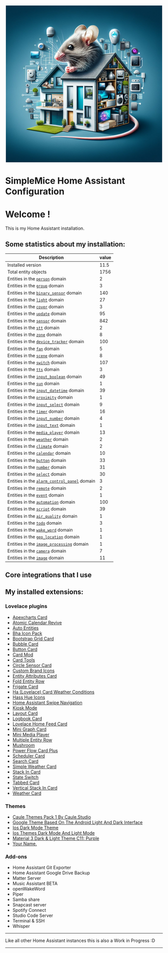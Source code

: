 <p align="center">
  <img width="500" height="500" src="https://github.com/simplemice/home-assistant/blob/main/screenshot/logo.jpg">

# SimpleMice Home Assistant Configuration

</p>


# Welcome !

This is my Home Assistant installation.

## Some statistics about my installation:

Description | value
--|--
Installed version | 11.5
Total entity objects | 1756
Entities in the [`person`](https://www.home-assistant.io/components/person) domain | 2
Entities in the [`group`](https://www.home-assistant.io/components/group) domain | 3
Entities in the [`binary_sensor`](https://www.home-assistant.io/components/binary_sensor) domain | 140
Entities in the [`light`](https://www.home-assistant.io/components/light) domain | 27
Entities in the [`cover`](https://www.home-assistant.io/components/cover) domain | 3
Entities in the [`update`](https://www.home-assistant.io/components/update) domain | 95
Entities in the [`sensor`](https://www.home-assistant.io/components/sensor) domain | 842
Entities in the [`stt`](https://www.home-assistant.io/components/stt) domain | 2
Entities in the [`zone`](https://www.home-assistant.io/components/zone) domain | 8
Entities in the [`device_tracker`](https://www.home-assistant.io/components/device_tracker) domain | 100
Entities in the [`fan`](https://www.home-assistant.io/components/fan) domain | 5
Entities in the [`scene`](https://www.home-assistant.io/components/scene) domain | 8
Entities in the [`switch`](https://www.home-assistant.io/components/switch) domain | 107
Entities in the [`tts`](https://www.home-assistant.io/components/tts) domain | 3
Entities in the [`input_boolean`](https://www.home-assistant.io/components/input_boolean) domain | 49
Entities in the [`sun`](https://www.home-assistant.io/components/sun) domain | 1
Entities in the [`input_datetime`](https://www.home-assistant.io/components/input_datetime) domain | 39
Entities in the [`proximity`](https://www.home-assistant.io/components/proximity) domain | 1
Entities in the [`input_select`](https://www.home-assistant.io/components/input_select) domain | 9
Entities in the [`timer`](https://www.home-assistant.io/components/timer) domain | 16
Entities in the [`input_number`](https://www.home-assistant.io/components/input_number) domain | 4
Entities in the [`input_text`](https://www.home-assistant.io/components/input_text) domain | 1
Entities in the [`media_player`](https://www.home-assistant.io/components/media_player) domain | 13
Entities in the [`weather`](https://www.home-assistant.io/components/weather) domain | 2
Entities in the [`climate`](https://www.home-assistant.io/components/climate) domain | 2
Entities in the [`calendar`](https://www.home-assistant.io/components/calendar) domain | 10
Entities in the [`button`](https://www.home-assistant.io/components/button) domain | 33
Entities in the [`number`](https://www.home-assistant.io/components/number) domain | 31
Entities in the [`select`](https://www.home-assistant.io/components/select) domain | 30
Entities in the [`alarm_control_panel`](https://www.home-assistant.io/components/alarm_control_panel) domain | 3
Entities in the [`remote`](https://www.home-assistant.io/components/remote) domain | 2
Entities in the [`event`](https://www.home-assistant.io/components/event) domain | 1
Entities in the [`automation`](https://www.home-assistant.io/components/automation) domain | 100
Entities in the [`script`](https://www.home-assistant.io/components/script) domain | 39
Entities in the [`air_quality`](https://www.home-assistant.io/components/air_quality) domain | 1
Entities in the [`todo`](https://www.home-assistant.io/components/todo) domain | 3
Entities in the [`wake_word`](https://www.home-assistant.io/components/wake_word) domain | 1
Entities in the [`geo_location`](https://www.home-assistant.io/components/geo_location) domain | 1
Entities in the [`image_processing`](https://www.home-assistant.io/components/image_processing) domain | 1
Entities in the [`camera`](https://www.home-assistant.io/components/camera) domain | 7
Entities in the [`image`](https://www.home-assistant.io/components/image) domain | 11

## Core integrations that I use

## My installed extensions:

### Lovelace plugins
- [Apexcharts Card](https://github.com/RomRider/apexcharts-card)
- [Atomic Calendar Revive](https://github.com/totaldebug/atomic-calendar-revive)
- [Auto Entities](https://github.com/thomasloven/lovelace-auto-entities)
- [Bha Icon Pack](https://github.com/hulkhaugen/hass-bha-icons)
- [Bootstrap Grid Card](https://github.com/ownbee/bootstrap-grid-card)
- [Bubble Card](https://github.com/Clooos/Bubble-Card)
- [Button Card](https://github.com/custom-cards/button-card)
- [Card Mod](https://github.com/thomasloven/lovelace-card-mod)
- [Card Tools](https://github.com/thomasloven/lovelace-card-tools)
- [Circle Sensor Card](https://github.com/custom-cards/circle-sensor-card)
- [Custom Brand Icons](https://github.com/elax46/custom-brand-icons)
- [Entity Attributes Card](https://github.com/custom-cards/entity-attributes-card)
- [Fold Entity Row](https://github.com/thomasloven/lovelace-fold-entity-row)
- [Frigate Card](https://github.com/dermotduffy/frigate-hass-card)
- [Ha (Lovelace) Card Weather Conditions](https://github.com/r-renato/ha-card-weather-conditions)
- [Hass Hue Icons](https://github.com/arallsopp/hass-hue-icons)
- [Home Assistant Swipe Navigation](https://github.com/zanna-37/hass-swipe-navigation)
- [Kiosk Mode](https://github.com/NemesisRE/kiosk-mode)
- [Layout Card](https://github.com/thomasloven/lovelace-layout-card)
- [Logbook Card](https://github.com/royto/logbook-card)
- [Lovelace Home Feed Card](https://github.com/gadgetchnnel/lovelace-home-feed-card)
- [Mini Graph Card](https://github.com/kalkih/mini-graph-card)
- [Mini Media Player](https://github.com/kalkih/mini-media-player)
- [Multiple Entity Row](https://github.com/benct/lovelace-multiple-entity-row)
- [Mushroom](https://github.com/piitaya/lovelace-mushroom)
- [Power Flow Card Plus](https://github.com/flixlix/power-flow-card-plus)
- [Scheduler Card](https://github.com/nielsfaber/scheduler-card)
- [Search Card](https://github.com/postlund/search-card)
- [Simple Weather Card](https://github.com/kalkih/simple-weather-card)
- [Stack In Card](https://github.com/custom-cards/stack-in-card)
- [State Switch](https://github.com/thomasloven/lovelace-state-switch)
- [Tabbed Card](https://github.com/kinghat/tabbed-card)
- [Vertical Stack In Card](https://github.com/ofekashery/vertical-stack-in-card)
- [Weather Card](https://github.com/bramkragten/weather-card)

### Themes
- [Caule Themes Pack 1   By Caule.Studio](https://github.com/orickcorreia/caule-themes-pack-1)
- [Google Theme   Based On The Android Light And Dark Interface](https://github.com/JuanMTech/google-theme)
- [Ios Dark Mode Theme](https://github.com/basnijholt/lovelace-ios-dark-mode-theme)
- [Ios Themes   Dark Mode And Light Mode](https://github.com/basnijholt/lovelace-ios-themes)
- [Material 3 Dark & Light Theme C11: Purple](https://github.com/AmoebeLabs/HA-Theme_M3-C11-Purple)
- [Your Name.](https://github.com/Nihvel/your_name)

### Add-ons
- Home Assistant Git Exporter
- Home Assistant Google Drive Backup
- Matter Server
- Music Assistant BETA
- openWakeWord
- Piper
- Samba share
- Snapcast server
- Spotify Connect
- Studio Code Server
- Terminal & SSH
- Whisper

***

Like all other Home Assistant instances this is also a Work in Progress :D

***